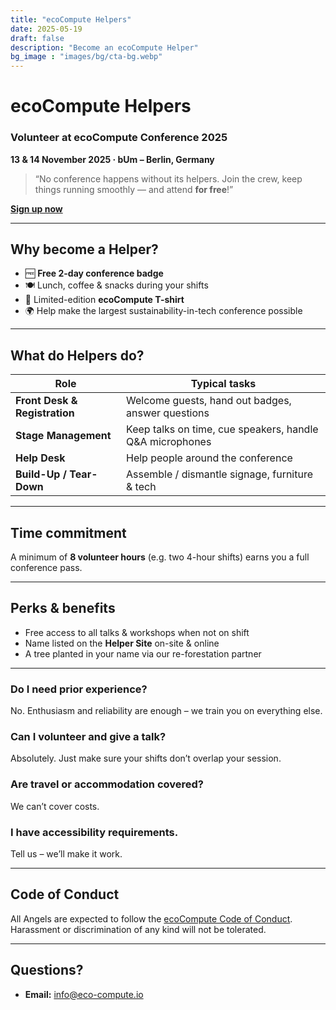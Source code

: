 ```yaml
---
title: "ecoCompute Helpers"
date: 2025-05-19
draft: false
description: "Become an ecoCompute Helper"
bg_image : "images/bg/cta-bg.webp"
---
```


<!-- ─────────────────────────── Hero ─────────────────────────── -->
# ecoCompute Helpers
### Volunteer at ecoCompute Conference 2025
**13 & 14 November 2025 · bUm – Berlin, Germany**

> “No conference happens without its helpers. Join the crew, keep things running smoothly — and attend **for free**!”

[**Sign up now**](mailto:info@eco-compute.io)

---

<!-- ──────────────────────── Why volunteer? ─────────────────────── -->
## Why become a Helper?

* 🆓 **Free 2-day conference badge**
* 🍽️ Lunch, coffee & snacks during your shifts
* 👕 Limited-edition **ecoCompute T-shirt**
* 🌍 Help make the largest sustainability-in-tech conference possible

---

<!-- ───────────────────────── Your missions ─────────────────────── -->
## What do Helpers do?

| Role | Typical tasks |
|------|---------------|
| **Front Desk & Registration** | Welcome guests, hand out badges, answer questions |
| **Stage Management** | Keep talks on time, cue speakers, handle Q&A microphones |
| **Help Desk** | Help people around the conference |
| **Build-Up / Tear-Down** | Assemble / dismantle signage, furniture & tech |

---

<!-- ──────────────────────── Time commitment ────────────────────── -->
## Time commitment

A minimum of **8 volunteer hours** (e.g. two 4-hour shifts) earns you a full conference pass.

---

<!-- ─────────────────────────── Perks ──────────────────────────── -->
## Perks & benefits

* Free access to all talks & workshops when not on shift
* Name listed on the **Helper Site** on-site & online
* A tree planted in your name via our re-forestation partner

---

### Do I need prior experience?
No. Enthusiasm and reliability are enough – we train you on everything else.

### Can I volunteer **and** give a talk?
Absolutely. Just make sure your shifts don’t overlap your session.

### Are travel or accommodation covered?
We can’t cover costs.

### I have accessibility requirements.
Tell us – we’ll make it work.

---

<!-- ─────────────────────── Code of Conduct ────────────────────── -->
## Code of Conduct

All Angels are expected to follow the [ecoCompute Code of Conduct](/code-of-conduct). Harassment or discrimination of any kind will not be tolerated.

---

<!-- ────────────────────────── Contact ─────────────────────────── -->
## Questions?

* **Email:** [info@eco-compute.io](mailto:info@eco-compute.io)
